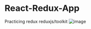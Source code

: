 # React-Redux-App
Practicing redux reduxjs/toolkit
![image](https://user-images.githubusercontent.com/82476871/165110565-c88581fe-ae09-4695-8a58-4e5610f57907.png)
